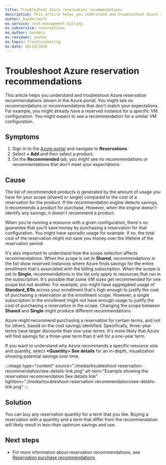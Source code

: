 ```yaml
---
title: Troubleshoot Azure reservation recommendations
description: This article helps you understand and troubleshoot Azure reservation recommendations shown in the Azure portal.
author: bandersmsft
ms.service: cost-management-billing
ms.subservice: reservations
ms.author: banders
ms.reviewer: yashar
ms.topic: troubleshooting
ms.date: 10/19/2020
---
```


# Troubleshoot Azure reservation recommendations

This article helps you understand and troubleshoot Azure reservation recommendations shown in the Azure portal. You might see no recommendations or recommendations that don't match your expectations. For example, you might already have a reserved instance for a specific VM configuration. You might expect to see a recommendation for a similar VM configuration.

## Symptoms

1. Sign in to the [Azure portal](https://portal.azure.com/) and navigate to **Reservations**.
2. Select **+ Add** and then select a product.
3. On the **Recommended** tab, you might see no recommendations or recommendations that don't meet your expectations.

## Cause

The list of recommended products is generated by the amount of usage you have for your scope (shared or single) compared to the cost of a reservation for the product. If the recommendation engine detects savings, it recommends a product for purchase. However, when the engine doesn't identify any savings, it doesn't recommend a product.

When you're running a resource with a given configuration, there's no guarantee that you'll save money by purchasing a reservation for that configuration. You might have sporadic usage for example. If so, the total cost of the reservation might not save you money over the lifetime of the reservation period.

It's also important to understand how the scope selection affects recommendations. When the scope is set to **Shared**, recommendations in the list show reserved instances where Azure finds savings for the entire enrollment that's associated with the billing subscription. When the scope is set to **Single**, recommendations in the list only apply to resources that run in the subscription. It's possible that some VM sizes get recommended for one scope but not another. For example, you might have aggregated usage of **Standard_B1ls** across your enrollment that's high enough to justify the cost of purchasing a reservation at the enrollment scope. However, a single subscription in the enrollment might not have enough usage to justify the cost of purchasing a reservation in the scope. Changing the scope between **Shared** and **Single** might produce different recommendations.

Azure might recommend purchasing a reservation for certain terms, and not for others, based on the cost savings identified. Specifically, three-year terms have larger discounts than one-year terms. It's more likely that Azure will find savings for a three-year term than it will for a one-year term.

If you want to understand why Azure recommends a specific resource size and quantity, select **&lt;Quantity&gt; See details** for an in-depth, visualization showing potential savings over time.

:::image type="content" source="./media/troubleshoot-reservation-recommendation/see-details-link.png" alt-text="Example showing the reservation recommendation See details link" lightbox="./media/troubleshoot-reservation-recommendation/see-details-link.png" :::

## Solution

You can buy any reservation quantity for a term that you like. Buying a reservation with a quantity and a term that differ from the recommendation will likely result in less-than optimum savings and use.

## Next steps

- For more information about reservation recommendations, see [Reservation purchase recommendations](determine-reservation-purchase.md).
